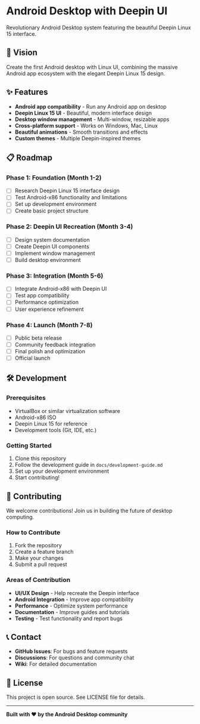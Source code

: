 # Android Desktop with Deepin UI

Revolutionary Android Desktop system featuring the beautiful Deepin Linux 15 interface.

## 🚀 Vision
Create the first Android desktop with Linux UI, combining the massive Android app ecosystem with the elegant Deepin Linux 15 design.

## ✨ Features
- **Android app compatibility** - Run any Android app on desktop
- **Deepin Linux 15 UI** - Beautiful, modern interface design
- **Desktop window management** - Multi-window, resizable apps
- **Cross-platform support** - Works on Windows, Mac, Linux
- **Beautiful animations** - Smooth transitions and effects
- **Custom themes** - Multiple Deepin-inspired themes

## 📋 Roadmap

### Phase 1: Foundation (Month 1-2)
- [ ] Research Deepin Linux 15 interface design
- [ ] Test Android-x86 functionality and limitations
- [ ] Set up development environment
- [ ] Create basic project structure

### Phase 2: Deepin UI Recreation (Month 3-4)
- [ ] Design system documentation
- [ ] Create Deepin UI components
- [ ] Implement window management
- [ ] Build desktop environment

### Phase 3: Integration (Month 5-6)
- [ ] Integrate Android-x86 with Deepin UI
- [ ] Test app compatibility
- [ ] Performance optimization
- [ ] User experience refinement

### Phase 4: Launch (Month 7-8)
- [ ] Public beta release
- [ ] Community feedback integration
- [ ] Final polish and optimization
- [ ] Official launch

## 🛠️ Development

### Prerequisites
- VirtualBox or similar virtualization software
- Android-x86 ISO
- Deepin Linux 15 for reference
- Development tools (Git, IDE, etc.)

### Getting Started
1. Clone this repository
2. Follow the development guide in `docs/development-guide.md`
3. Set up your development environment
4. Start contributing!

## 🤝 Contributing
We welcome contributions! Join us in building the future of desktop computing.

### How to Contribute
1. Fork the repository
2. Create a feature branch
3. Make your changes
4. Submit a pull request

### Areas of Contribution
- **UI/UX Design** - Help recreate the Deepin interface
- **Android Integration** - Improve app compatibility
- **Performance** - Optimize system performance
- **Documentation** - Improve guides and tutorials
- **Testing** - Test functionality and report bugs

## 📞 Contact
- **GitHub Issues**: For bugs and feature requests
- **Discussions**: For questions and community chat
- **Wiki**: For detailed documentation

## 📄 License
This project is open source. See LICENSE file for details.

---

**Built with ❤️ by the Android Desktop community** 